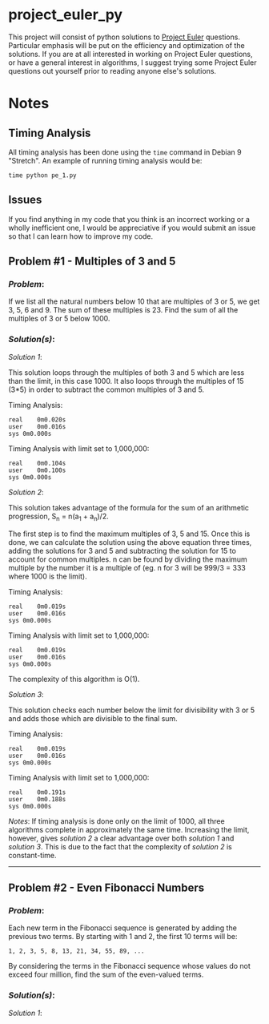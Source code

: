 # project_euler_py
This project will consist of python solutions to [Project Euler](https://projecteuler.net) questions. Particular emphasis will be put on the efficiency and optimization of the solutions. If you are at all interested in working on Project Euler questions, or have a general interest in algorithms, I suggest trying some Project Euler questions out yourself prior to reading anyone else's solutions.

# Notes
## Timing Analysis
All timing analysis has been done using the `time` command in Debian 9 "Stretch". An example of running timing analysis would be:
```
time python pe_1.py
```

## Issues
If you find anything in my code that you think is an incorrect working or a wholly inefficient one, I would be appreciative if you would submit an issue so that I can learn how to improve my code.

## Problem \#1 - Multiples of 3 and 5
### _Problem_:
If we list all the natural numbers below 10 that are multiples of 3 or 5, we get 3, 5, 6 and 9. The sum of these multiples is 23. Find the sum of all the multiples of 3 or 5 below 1000.

### _Solution(s)_:
_Solution 1_:

This solution loops through the multiples of both 3 and 5 which are less than the limit, in this case 1000. It also loops through the multiples of 15 (3\*5) in order to subtract the common multiples of 3 and 5.

Timing Analysis:
```
real	0m0.020s
user	0m0.016s
sys	0m0.000s
```

Timing Analysis with limit set to 1,000,000:
```
real	0m0.104s
user	0m0.100s
sys	0m0.000s
```

_Solution 2_:

This solution takes advantage of the formula for the sum of an arithmetic progression, S<sub>n</sub> = n(a<sub>1</sub> + a<sub>n</sub>)/2.

The first step is to find the maximum multiples of 3, 5 and 15. Once this is done, we can calculate the solution using the above equation three times, adding the solutions for 3 and 5 and subtracting the solution for 15 to account for common multiples. n can be found by dividing the maximum multiple by the number it is a multiple of (eg. n for 3 will be 999/3 = 333 where 1000 is the limit).

Timing Analysis:
```
real	0m0.019s
user	0m0.016s
sys	0m0.000s
```

Timing Analysis with limit set to 1,000,000:
```
real	0m0.019s
user	0m0.016s
sys	0m0.000s
```

The complexity of this algorithm is O(1).

_Solution 3_:

This solution checks each number below the limit for divisibility with 3 or 5 and adds those which are divisible to the final sum.

Timing Analysis:
```
real	0m0.019s
user	0m0.016s
sys	0m0.000s
```

Timing Analysis with limit set to 1,000,000:
```
real	0m0.191s
user	0m0.188s
sys	0m0.000s
```

_Notes_:
If timing analysis is done only on the limit of 1000, all three algorithms complete in approximately the same time. Increasing the limit, however, gives _solution 2_ a clear advantage over both _solution 1_ and _solution 3_. This is due to the fact that the complexity of _solution 2_ is constant-time.

---

## Problem \#2 - Even Fibonacci Numbers
### _Problem_:
Each new term in the Fibonacci sequence is generated by adding the previous two terms. By starting with 1 and 2, the first 10 terms will be:
```
1, 2, 3, 5, 8, 13, 21, 34, 55, 89, ...
```
By considering the terms in the Fibonacci sequence whose values do not exceed four million, find the sum of the even-valued terms.

### _Solution(s)_:
_Solution 1_:

